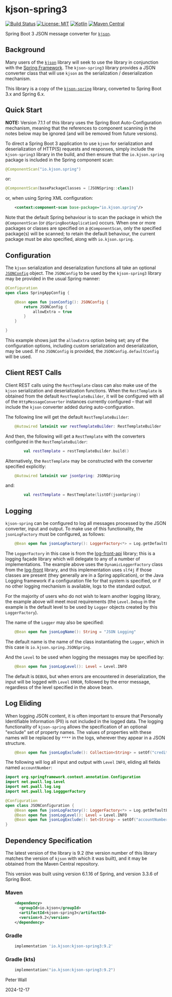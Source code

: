 # kjson-spring3

[![Build Status](https://github.com/pwall567/kjson-spring3/actions/workflows/build.yml/badge.svg)](https://github.com/pwall567/kjson-spring3/actions/workflows/build.yml)
[![License: MIT](https://img.shields.io/badge/License-MIT-yellow.svg)](https://opensource.org/licenses/MIT)
[![Kotlin](https://img.shields.io/static/v1?label=Kotlin&message=v1.9.24&color=7f52ff&logo=kotlin&logoColor=7f52ff)](https://github.com/JetBrains/kotlin/releases/tag/v1.9.24)
[![Maven Central](https://img.shields.io/maven-central/v/io.kjson/kjson-spring3?label=Maven%20Central)](https://search.maven.org/search?q=g:%22io.kjson%22%20AND%20a:%22kjson-spring3%22)

Spring Boot 3 JSON message converter for [`kjson`](https://github.com/pwall567/kjson).

## Background

Many users of the [`kjson`](https://github.com/pwall567/kjson) library will seek to use the library in conjunction with
the [Spring Framework](https://spring.io/projects/spring-framework).
The `kjson-spring3` library provides a JSON converter class that will use `kjson` as the serialization / deserialization
mechanism.

This library is a copy of the [`kjson-spring`](https://github.com/pwall567/kjson-spring) library, converted to Spring
Boot 3.x and Spring 6.x.

## Quick Start

**NOTE:** Version 7.1.1 of this library uses the Spring Boot Auto-Configuration mechanism, meaning that the references
to component scanning in the notes below may be ignored (and will be removed from future versions).

To direct a Spring Boot 3 application to use `kjson` for serialization and deserialization of HTTP(S) requests and
responses, simply include the `kjson-spring3` library in the build, and then ensure that the `io.kjson.spring` package
is included in the Spring component scan:
```kotlin
@ComponentScan("io.kjson.spring")
```
or:
```kotlin
@ComponentScan(basePackageClasses = [JSONSpring::class])
```
or, when using Spring XML configuration:
```xml
    <context:component-scan base-package="io.kjson.spring"/>
```
Note that the default Spring behaviour is to scan the package in which the `@ComponentScan`
(or `@SpringBootApplication`) occurs.
When one or more packages or classes are specified on a `@ComponentScan`, only the specified package(s) will be scanned;
to retain the default behaviour, the current package must be also specified, along with `io.kjson.spring`.

## Configuration

The `kjson` serialization and deserialization functions all take an optional
[`JSONConfig`](https://github.com/pwall567/kjson/blob/main/USERGUIDE.md#configuration) object.
The `JSONConfig` to be used by the `kjson-spring3` library may be provided in the usual Spring manner:
```kotlin
@Configuration
open class SpringAppConfig {

    @Bean open fun jsonConfig(): JSONConfig {
        return JSONConfig {
            allowExtra = true
        }
    }

}
```
This example shows just the `allowExtra` option being set; any of the configuration options, including custom
serialization and deserialization, may be used.
If no `JSONConfig` is provided, the `JSONConfig.defaultConfig` will be used.

## Client REST Calls

Client REST calls using the `RestTemplate` class can also make use of the `kjson` serialization and deserialization
functions.
When the `RestTemplate` is obtained from the default `RestTemplateBuilder`, it will be configured with all of the
`HttpMessageConverter` instances currently configured &ndash; that will include the `kjson` converter added during
auto-configuration.

The following line will get the default `RestTemplateBuilder`:
```kotlin
    @Autowired lateinit var restTemplateBuilder: RestTemplateBuilder
```
And then, the following will get a `RestTemplate` with the converters configured in the `RestTemplateBuilder`:
```kotlin
        val restTemplate = restTemplateBuilder.build()
```

Alternatively, the `RestTemplate` may be constructed with the converter specified explicitly:
```kotlin
    @Autowired lateinit var jsonSpring: JSONSpring
```
and:
```kotlin
        val restTemplate = RestTemplate(listOf(jsonSpring))
```

## Logging

`kjson-spring` can be configured to log all messages processed by the JSON converter, input and output.
To make use of this functionality, the `jsonLogFactory` must be configured, as follows:
```kotlin
    @Bean open fun jsonLogFactory(): LoggerFactory<*> = Log.getDefaultLoggerFactory()
```

The `LoggerFactory` in this case is from the [log-front-api](https://github.com/pwall567/log-front-api) library;
this is a logging fa&ccedil;ade library which will delegate to any of a number of implementations.
The example above uses the `DynamicLoggerFactory` class from the [log-front](https://github.com/pwall567/log-front)
library, and this implementation uses `slf4j` if those classes are present (they generally are in a Spring application),
or the Java Logging framework if a configuration file for that system is specified, or if no other logging mechanism is
available, logs to the standard output.

For the majority of users who do not wish to learn another logging library, the example above will meet most
requirements (the `Level.Debug` in the example is the default level to be used by `Logger` objects created by this
`LoggerFactory`).

The name of the `Logger` may also be specified:
```kotlin
    @Bean open fun jsonLogName(): String = "JSON Logging"
```
The default name is the name of the class instantiating the `Logger`, which in this case is
`io.kjson.spring.JSONSpring`.

And the `Level` to be used when logging the messages may be specified by:
```kotlin
    @Bean open fun jsonLogLevel(): Level = Level.INFO
```
The default is `DEBUG`, but when errors are encountered in deserialization, the input will be logged with `Level`
`ERROR`, followed by the error message, regardless of the level specified in the above bean.

## Log Eliding

When logging JSON content, it is often important to ensure that Personally Identifiable Information (PII) is not
included in the logged data.
The logging functionality of `kjson-spring` allows the specification of an optional "exclude" set of property names.
The values of properties with these names will be replaced by `****` in the logs, wherever they appear in a JSON
structure.
```kotlin
    @Bean open fun jsonLogExclude(): Collection<String> = setOf("creditCardNumber", "licenceNumber")
```

The following will log all input and output with `Level` `INFO`, eliding all fields named `accountNumber`:
```kotlin
import org.springframework.context.annotation.Configuration
import net.pwall.log.Level
import net.pwall.log.Log
import net.pwall.log.LogggerFactory

@Configuration
open class JSONConfiguration {
    @Bean open fun jsonLogFactory(): LoggerFactory<*> = Log.getDefaultLoggerFactory()
    @Bean open fun jsonLogLevel(): Level = Level.INFO
    @Bean open fun jsonLogExclude(): Set<String> = setOf("accountNumber")
}
```

## Dependency Specification

The latest version of the library is 9.2 (the version number of this library matches the version of `kjson` with which
it was built), and it may be obtained from the Maven Central repository.

This version was built using version 6.1.16 of Spring, and version 3.3.6 of Spring Boot.

### Maven
```xml
    <dependency>
      <groupId>io.kjson</groupId>
      <artifactId>kjson-spring3</artifactId>
      <version>9.2</version>
    </dependency>
```
### Gradle
```groovy
    implementation 'io.kjson:kjson-spring3:9.2'
```
### Gradle (kts)
```kotlin
    implementation("io.kjson:kjson-spring3:9.2")
```

Peter Wall

2024-12-17
